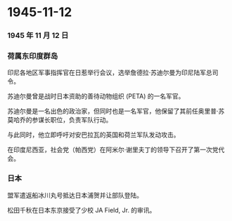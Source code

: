 # 1945-11-12

### 1945 年 11 月 12 日

### 荷属东印度群岛

印尼各地区军事指挥官在日惹举行会议，选举詹德拉·苏迪尔曼为印尼陆军总司令。

苏迪尔曼曾是战时日本资助的善待动物组织 (PETA) 的一名军官。

苏迪尔曼是一名出色的政治家，但同时也是一名军官，他保留了其前任奥里普·苏莫哈乔的参谋长职位，负责军队行动。

与此同时，他立即呼吁对安巴拉瓦的英国和荷兰军队发动攻击。

在印度尼西亚，社会党（帕西党）在阿米尔·谢里夫丁的领导下召开了第一次党代会。

### 日本

盟军遣返船冰川丸号抵达日本浦贺并让部队登陆。

松田千秋在日本东京接受了少校 JA Field, Jr. 的审讯。
